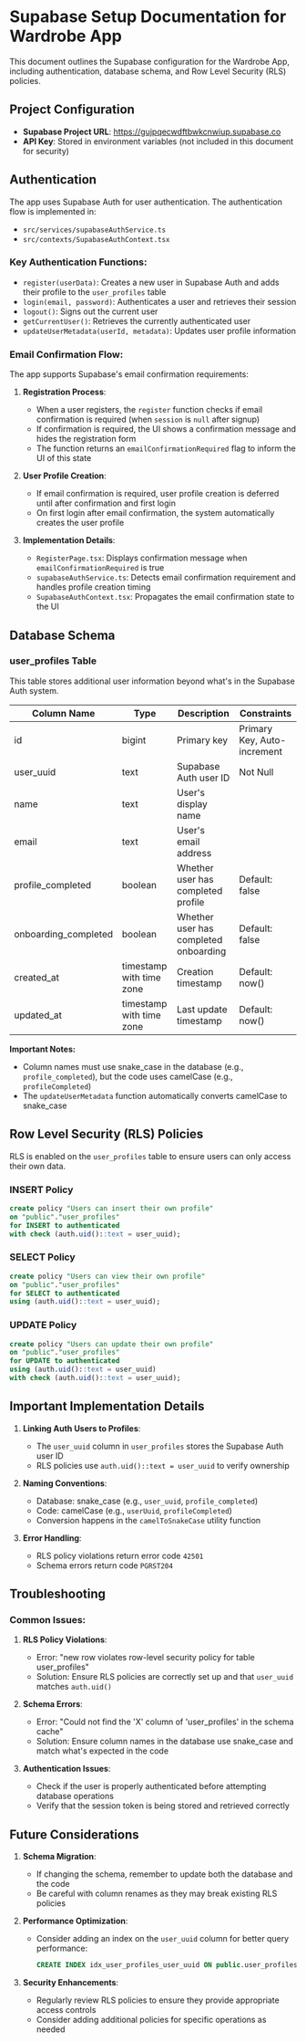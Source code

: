 # Supabase Setup Documentation for Wardrobe App

This document outlines the Supabase configuration for the Wardrobe App, including authentication, database schema, and Row Level Security (RLS) policies.

## Project Configuration

- **Supabase Project URL**: https://gujpqecwdftbwkcnwiup.supabase.co
- **API Key**: Stored in environment variables (not included in this document for security)

## Authentication

The app uses Supabase Auth for user authentication. The authentication flow is implemented in:
- `src/services/supabaseAuthService.ts`
- `src/contexts/SupabaseAuthContext.tsx`

### Key Authentication Functions:

- `register(userData)`: Creates a new user in Supabase Auth and adds their profile to the `user_profiles` table
- `login(email, password)`: Authenticates a user and retrieves their session
- `logout()`: Signs out the current user
- `getCurrentUser()`: Retrieves the currently authenticated user
- `updateUserMetadata(userId, metadata)`: Updates user profile information

### Email Confirmation Flow:

The app supports Supabase's email confirmation requirements:

1. **Registration Process**:
   - When a user registers, the `register` function checks if email confirmation is required (when `session` is `null` after signup)
   - If confirmation is required, the UI shows a confirmation message and hides the registration form
   - The function returns an `emailConfirmationRequired` flag to inform the UI of this state

2. **User Profile Creation**:
   - If email confirmation is required, user profile creation is deferred until after confirmation and first login
   - On first login after email confirmation, the system automatically creates the user profile

3. **Implementation Details**:
   - `RegisterPage.tsx`: Displays confirmation message when `emailConfirmationRequired` is true
   - `supabaseAuthService.ts`: Detects email confirmation requirement and handles profile creation timing
   - `SupabaseAuthContext.tsx`: Propagates the email confirmation state to the UI

## Database Schema

### user_profiles Table

This table stores additional user information beyond what's in the Supabase Auth system.

| Column Name | Type | Description | Constraints |
|-------------|------|-------------|------------|
| id | bigint | Primary key | Primary Key, Auto-increment |
| user_uuid | text | Supabase Auth user ID | Not Null |
| name | text | User's display name | |
| email | text | User's email address | |
| profile_completed | boolean | Whether user has completed profile | Default: false |
| onboarding_completed | boolean | Whether user has completed onboarding | Default: false |
| created_at | timestamp with time zone | Creation timestamp | Default: now() |
| updated_at | timestamp with time zone | Last update timestamp | Default: now() |

**Important Notes:**
- Column names must use snake_case in the database (e.g., `profile_completed`), but the code uses camelCase (e.g., `profileCompleted`)
- The `updateUserMetadata` function automatically converts camelCase to snake_case

## Row Level Security (RLS) Policies

RLS is enabled on the `user_profiles` table to ensure users can only access their own data.

### INSERT Policy

```sql
create policy "Users can insert their own profile"
on "public"."user_profiles"
for INSERT to authenticated
with check (auth.uid()::text = user_uuid);
```

### SELECT Policy

```sql
create policy "Users can view their own profile"
on "public"."user_profiles"
for SELECT to authenticated
using (auth.uid()::text = user_uuid);
```

### UPDATE Policy

```sql
create policy "Users can update their own profile"
on "public"."user_profiles"
for UPDATE to authenticated
using (auth.uid()::text = user_uuid)
with check (auth.uid()::text = user_uuid);
```

## Important Implementation Details

1. **Linking Auth Users to Profiles**:
   - The `user_uuid` column in `user_profiles` stores the Supabase Auth user ID
   - RLS policies use `auth.uid()::text = user_uuid` to verify ownership

2. **Naming Conventions**:
   - Database: snake_case (e.g., `user_uuid`, `profile_completed`)
   - Code: camelCase (e.g., `userUuid`, `profileCompleted`)
   - Conversion happens in the `camelToSnakeCase` utility function

3. **Error Handling**:
   - RLS policy violations return error code `42501`
   - Schema errors return code `PGRST204`

## Troubleshooting

### Common Issues:

1. **RLS Policy Violations**:
   - Error: "new row violates row-level security policy for table user_profiles"
   - Solution: Ensure RLS policies are correctly set up and that `user_uuid` matches `auth.uid()`

2. **Schema Errors**:
   - Error: "Could not find the 'X' column of 'user_profiles' in the schema cache"
   - Solution: Ensure column names in the database use snake_case and match what's expected in the code

3. **Authentication Issues**:
   - Check if the user is properly authenticated before attempting database operations
   - Verify that the session token is being stored and retrieved correctly

## Future Considerations

1. **Schema Migration**:
   - If changing the schema, remember to update both the database and the code
   - Be careful with column renames as they may break existing RLS policies

2. **Performance Optimization**:
   - Consider adding an index on the `user_uuid` column for better query performance:
     ```sql
     CREATE INDEX idx_user_profiles_user_uuid ON public.user_profiles(user_uuid);
     ```

3. **Security Enhancements**:
   - Regularly review RLS policies to ensure they provide appropriate access controls
   - Consider adding additional policies for specific operations as needed

